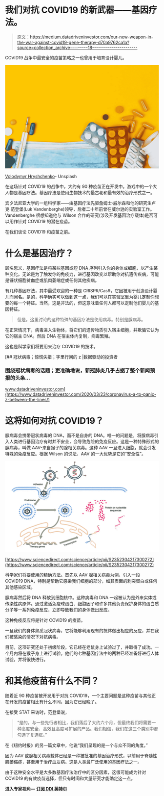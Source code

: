 # 我们对抗 COVID19 的新武器——基因疗法。

> 原文：<https://medium.datadriveninvestor.com/our-new-weapon-in-the-war-against-covid19-gene-therapy-d70a9762ca1a?source=collection_archive---------18----------------------->

COVID19 战争中最安全的疫苗策略之一也曾用于培育设计婴儿。

![](img/386b0eabd0d0ea7aa7dfd9b95fb2177e.png)

[Volodymyr Hryshchenko](https://unsplash.com/@lunarts)- Unsplash

在这场针对 COVID19 的战争中，大约有 90 种疫苗正在开发中。游戏中的一个大人物是基因疗法。基因疗法是使用生物技术的最古老和最有效的治疗形式之一。

宾夕法尼亚大学的一组科学家——由基因疗法先驱詹姆士·威尔森和他的研究生卢克·范登堡(Luk Vandenberghe)领导，后者二十年前曾在威尔逊的实验室工作。Vandenberghe 很想知道他与 Wilson 合作的研究(涉及开发基因治疗载体)是否可以用作针对 COVID19 的潜在疫苗。

在我们谈论 COVID19 和疫苗之前。

# 什么是基因治疗？

顾名思义，基因疗法是将某些基因或短 DNA 序列引入你的身体或细胞，以产生某种变化。无论是为了触发你的免疫力，进行基因改变以帮助你对抗遗传疾病，可能是镰状细胞贫血症或肌肉萎缩症或任何其他疾病。

有几种基因疗法，其中最受欢迎的一种是 CRISPR/Cas9，它因被用于创造设计婴儿而闻名。是的，科学确实可以做到这一点，我们可以在实验室里为婴儿定制你想要的每一个特征。当然，这是非法的，但这意味着任何人都可以定制他们婴儿的基因特征。

> 但是，这里讨论的这种特殊的基因疗法是使用病毒。特别是腺病毒。

在正常情况下，病毒进入生物体，将它们的遗传物质引入宿主细胞，并欺骗它认为它的宿主 DNA。然后 DNA 在宿主体内复制，病毒繁殖。

这也是科学家们将要用来治疗 COVID19 的技术。

[](https://www.datadriveninvestor.com/2020/03/23/coronavirus-a-to-panic-z-between-the-lines/) [## 冠状病毒；惊慌失措；字里行间的 z |数据驱动的投资者

### 围绕冠状病毒的话题；更准确地说，新冠肺炎几乎占据了整个新闻预报的头条…

www.datadriveninvestor.com](https://www.datadriveninvestor.com/2020/03/23/coronavirus-a-to-panic-z-between-the-lines/) 

# 这将如何对抗 COVID19？

腺病毒会携带冠状病毒的 DNA，而不是自身的 DNA。唯一的问题是，将腺病毒引入人类进行基因治疗有时并不安全，会导致危险的免疫反应。这是一种特殊形式的腺病毒，叫做 AAV-来自猴子的腺相关病毒。这种 AAV 一旦进入细胞，就会引发特殊的免疫反应。根据 Wilson 的说法，AAV 的一大优势是它的“安全性”。

![](img/87e43286aff512107d142f7190fcc0b1.png)

[https://www.sciencedirect.com/science/article/pii/S2352304217300272](https://www.sciencedirect.com/science/article/pii/S2352304217300272)

科学家们将要使用的精确方法。首先以 AAV 腺相关病毒为例，引入一段 COVID19 DNA，特别是帮助它感染我们细胞的部分，如其表面的刺突蛋白或任何其他感染区域。

腺病毒然后将 DNA 释放到细胞核中。这种病毒和 DNA 一起被认为是外来实体或传染性病原体。通过激活免疫球蛋白、细胞因子和许多其他负责保护身体的蛋白质分子等一系列免疫反应，立即导致我们的身体做出反应。

这种免疫反应将是针对 COVID19 的疫苗。

一旦我们的身体熟悉冠状病毒，它将能够利用现有的抗体做出相应的反应，并在我们被感染的情况下对抗病毒。

目前，这项研究还处于初级阶段。它已经在老鼠身上试验过了，并取得了成功。一个月内将在猴子身上进行试验。他们的七种基因疗法中的两种已经准备好进行人体试验，并将很快进行。

# 和其他疫苗有什么不同？

随着近 90 种疫苗被开发用于对抗 COVID19，一个主要问题是这种疫苗与其他正在开发的疫苗相比有什么不同，因为它已经晚了。

在接受 STAT 采访时，范登堡说，

> “是的，与一些先行者相比，我们落后了大约六个月，但最终我们将需要一种高度安全、高效且高度可扩展的产品。我们相信，我们在这三个类别中都勾选了复选框。”

在《纽约时报》的另一篇文章中，他说“我们呈现的是一个与众不同的角度。”

因为 AAV 或腺相关病毒载体已经是一种被批准的基因治疗形式，以前用于脊髓性肌萎缩症，甚至用于治疗血友病。这是人类最广泛使用的基因疗法之一。

由于这种安全水平是大多数基因疗法治疗中的区分因素，这很可能成为针对 COVID19 的有效疫苗选择，但只有时间和大量研究才能确定这一点。

**进入专家视角—** [**订阅 DDI 英特尔**](https://datadriveninvestor.com/ddi-intel)